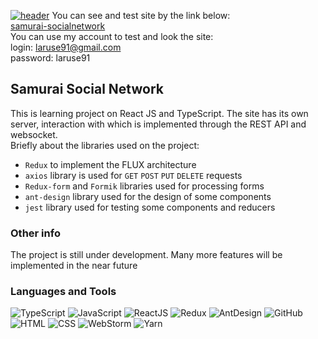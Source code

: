 [![header](https://github.com/laruse91/samurai/blob/main/public/title.png?raw=true)](https://samurai-socialnetwork.web.app)
You can see and test site by the link below:  
[samurai-socialnetwork](https://samurai-socialnetwork.web.app)  
You can use my account to test and look the site:  
login: laruse91@gmail.com  
password: laruse91

## Samurai Social Network

This is learning project on React JS and TypeScript. The site has its own server, interaction with which is implemented
through the REST API and websocket.  
Briefly about the libraries used on the project:

* `Redux` to implement the FLUX architecture
* `axios` library is used for `GET` `POST` `PUT` `DELETE` requests
* `Redux-form` and `Formik` libraries used for processing forms
* `ant-design` library used for the design of some components
* `jest` library used for testing some components and reducers

### Other info

The project is still under development. Many more features will be implemented in the near future

### Languages and Tools

![TypeScript](https://img.shields.io/badge/-TypeScript-%233178c6?style=flat-square&logo=typescript&logoColor=white 
'TypeScript')
![JavaScript](https://img.shields.io/badge/-JavaScript-%23DAF7A6?style=flat-square&logo=javaScript&logoColor=%23607d8b 'JavaScript')
![ReactJS](https://img.shields.io/badge/-React_JS-%2361dafb?style=flat-square&logo=react&logoColor=%23000000 'React JS')
![Redux](https://img.shields.io/badge/-Redux-%23764abc?style=flat-square&logo=redux 'Redux')
![AntDesign](https://img.shields.io/badge/-Ant_Design-%2369f0ae?style=flat-square&logo=ant-design&logoColor=%23616161 'AntDesign')
![GitHub](https://img.shields.io/badge/-GitHub-%23212121?style=flat-square&logo=gitHub 'GitHub')
![HTML](https://img.shields.io/badge/-HTML-%23ff8a65?style=flat-square&logo=html5&logoColor=white 'HTML')
![CSS](https://img.shields.io/badge/-CSS-%239575cd?style=flat-square&logo=css3&logoColor=white 'CSS')
![WebStorm](https://img.shields.io/badge/-WebStorm-%23607d8b?style=flat-square&logo=webstorm&logoColor=white 'WebStorm')
![Yarn](https://img.shields.io/badge/-Yarn-%23eeeeee?style=flat-square&logo=yarn 'Yarn')
